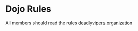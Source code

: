 Dojo Rules
==========

All members should read the rules
[deadlyvipers organization](https://github.com/deadlyvipers)
